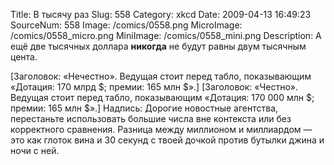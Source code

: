 Title: В тысячу раз 
Slug: 558 
Category: xkcd 
Date: 2009-04-13 16:49:23 
SourceNum: 558 
Image: /comics/0558.png 
MicroImage: /comics/0558_micro.png 
MiniImage: /comics/0558_mini.png 
Description: А ещё две тысячных доллара <b>никогда</b> не будут равны двум тысячным цента. 

[Заголовок: «Нечестно». Ведущая стоит перед табло, показывающим «Дотация: 170 млрд $; премии: 165 млн $».]
[Заголовок: «Честно». Ведущая стоит перед табло, показывающим «Дотация: 170 000 млн $; премии: 165 млн $».]
Надпись: Дорогие новостные агентства, перестаньте использовать большие числа вне контекста или без корректного сравнения. Разница между миллионом и миллиардом — это как глоток вина и 30 секунд с твоей дочкой против бутылки джина и ночи с ней.